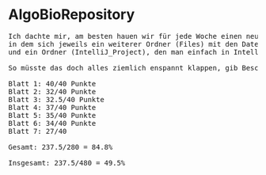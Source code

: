 # AlgoBioRepository

<pre>Ich dachte mir, am besten hauen wir für jede Woche einen neuen Ordner rein,
in dem sich jeweils ein weiterer Ordner (Files) mit den Datein zu den Aufgaben 
und ein Ordner (IntelliJ_Project), den man einfach in IntelliJ als Project öffnen kann, befinden.

So müsste das doch alles ziemlich enspannt klappen, gib Bescheid, wenn du was ändern willst.

Blatt 1: 40/40 Punkte
Blatt 2: 32/40 Punkte
Blatt 3: 32.5/40 Punkte
Blatt 4: 37/40 Punkte
Blatt 5: 35/40 Punkte
Blatt 6: 34/40 Punkte
Blatt 7: 27/40

Gesamt: 237.5/280 = 84.8%

Insgesamt: 237.5/480 = 49.5%
</pre>

